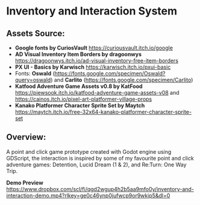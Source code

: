# Inventory and Interaction System

## Assets Source:

- **Google fonts by CuriosVault** https://curiousvault.itch.io/google
- **AD Visual Inventory Item Borders by dragoonwys** https://dragoonwys.itch.io/ad-visual-inventory-free-item-borders
- **PX UI - Basics by Karwisch** https://karwisch.itch.io/pxui-basic
- Fonts: **Oswald** (https://fonts.google.com/specimen/Oswald?query=oswald) and **Carlito** (https://fonts.google.com/specimen/Carlito)
- **Katfood Adventure Game Assets v0.8 by KatFood** https://piewsook.itch.io/katfood-adventure-game-assets-v08 and https://cainos.itch.io/pixel-art-platformer-village-props
- **Kanako Platformer Character Sprite Set by Maytch** https://maytch.itch.io/free-32x64-kanako-platformer-character-sprite-set

## Overview:

A point and click game prototype created with Godot engine using GDScript, the interaction is inspired by some of my favourite point and click adventure games: Detention, Lucid Dream (1 & 2), and Re:Turn: One Way Trip.

**Demo Preview** https://www.dropbox.com/scl/fi/qgd2wgup4h2b5aa9mfo0y/inventory-and-interaction-demo.mp4?rlkey=ge0c46ynp0jufwcp9or9wkjp5&dl=0

